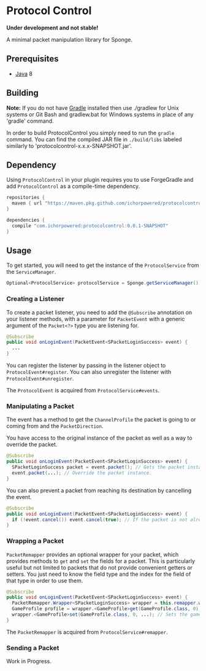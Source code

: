 Protocol Control
================

**Under development and not stable!**

A minimal packet manipulation library for Sponge.

## Prerequisites
* [Java] 8

## Building
__Note:__ If you do not have [Gradle] installed then use ./gradlew for Unix systems or Git Bash and gradlew.bat for Windows systems in place of any 'gradle' command.

In order to build ProtocolControl you simply need to run the `gradle` command. You can find the compiled JAR file in `./build/libs` labeled similarly to 'protocolcontrol-x.x.x-SNAPSHOT.jar'.

## Dependency
Using `ProtocolControl` in your plugin requires you to use ForgeGradle and add `ProtocolControl` as a compile-time dependency.

```gradle
repositories {
  maven { url "https://maven.pkg.github.com/ichorpowered/protocolcontrol" }
}

dependencies {
  compile "com.ichorpowered:protocolcontrol:0.0.1-SNAPSHOT"
}
```

## Usage
To get started, you will need to get the instance of the `ProtocolService` from the `ServiceManager`.

```java
Optional<ProtocolService> protocolService = Sponge.getServiceManager().provide(ProtocolService.class);
```

### Creating a Listener
To create a packet listener, you need to add the `@Subscribe` annotation on your listener methods, with a parameter for `PacketEvent` with a generic argument of the `Packet<?>` type you are listening for.

```java
@Subscribe
public void onLoginEvent(PacketEvent<SPacketLoginSuccess> event) {
  ...
}
```

You can register the listener by passing in the listener object to `ProtocolEvent#register`. You can also unregister the listener with `ProtocolEvent#unregister`.

The `ProtocolEvent` is acquired from `ProtocolService#events`.

### Manipulating a Packet
The event has a method to get the `ChannelProfile` the packet is going to or coming from and the `PacketDirection`.

You have access to the original instance of the packet as well as a way to override the packet.

```java
@Subscribe
public void onLoginEvent(PacketEvent<SPacketLoginSuccess> event) {
  SPacketLoginSuccess packet = event.packet(); // Gets the packet instance.
  event.packet(...); // Override the packet instance.
}
```

You can also prevent a packet from reaching its destination by cancelling the event.

```java
@Subscribe
public void onLoginEvent(PacketEvent<SPacketLoginSuccess> event) {
  if (!event.cancel()) event.cancel(true); // If the packet is not already cancelled, cancel it.
}
```

### Wrapping a Packet
`PacketRemapper` provides an optional wrapper for your packet, which provides methods to `get` and `set` the fields for a packet. This is particularly useful but not limited to packets that do not provide convenient getters or setters. You just need to know the field type and the index for the field of that type in order to use them.

```java
@Subscribe
public void onLoginEvent(PacketEvent<SPacketLoginSuccess> event) {
  PacketRemapper.Wrapper<SPacketLoginSuccess> wrapper = this.remapper.wrap(event.packet());
  GameProfile profile = wrapper.<GameProfile>get(GameProfile.class, 0); // Gets the game profile.
  wrapper.<GameProfile>set(GameProfile.class, 0, ...); // Sets the game profile.
}
```

The `PacketRemapper` is acquired from `ProtocolService#remapper`.

### Sending a Packet
Work in Progress.

[Gradle]: https://www.gradle.org/
[Java]: http://www.oracle.com/technetwork/java/javase/downloads/jdk8-downloads-2133151.html
